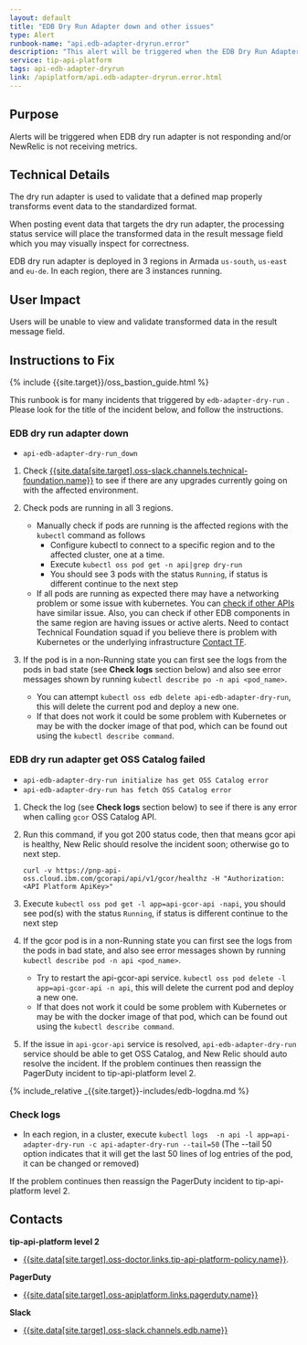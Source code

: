 ```yaml
---
layout: default
title: "EDB Dry Run Adapter down and other issues"
type: Alert
runbook-name: "api.edb-adapter-dryrun.error"
description: "This alert will be triggered when the EDB Dry Run Adapter did not work properly"
service: tip-api-platform
tags: api-edb-adapter-dryrun
link: /apiplatform/api.edb-adapter-dryrun.error.html
---
```


## Purpose
Alerts will be triggered when EDB dry run adapter is not responding and/or NewRelic is not receiving metrics.

## Technical Details
The dry run adapter is used to validate that a defined map properly transforms event data to the standardized format.

When posting event data that targets the dry run adapter, the processing status service will place the transformed data in the result message field which you may visually inspect for correctness.

EDB dry run adapter is deployed in 3 regions in Armada `us-south`, `us-east` and `eu-de`. In each region, there are 3 instances running.

## User Impact
Users will be unable to view and validate transformed data in the result message field.

## Instructions to Fix

{% include {{site.target}}/oss_bastion_guide.html %}

This runbook is for many incidents that triggered by `edb-adapter-dry-run` . Please look for the title of the incident below, and follow the instructions.

### EDB dry run adapter down

   - `api-edb-adapter-dry-run_down`

1. Check [{{site.data[site.target].oss-slack.channels.technical-foundation.name}}]({{site.data[site.target].oss-slack.channels.technical-foundation.link}}) to see if there are any upgrades currently going on with the affected environment.  

2. Check pods are running in all 3 regions.
    - Manually check if pods are running is the affected regions with the `kubectl` command as follows
        - Configure kubectl to connect to a specific region and to the affected cluster, one at a time.
        - Execute `kubectl oss pod get -n api|grep dry-run `
        - You should see 3 pods with the status `Running`, if status is different continue to the next step
    - If all pods are running as expected there may have a networking problem or some issue with kubernetes. You can [check if other APIs]({{site.baseurl}}/docs/runbooks/apiplatform/How_To/APIs_EDB_Healthz_Paths.html) have similar issue. Also, you can check if other EDB components in the same region are having issues or active alerts. Need to contact Technical Foundation squad if you believe there is problem with Kubernetes or the underlying infrastructure [Contact TF]({{site.baseurl}}/docs/runbooks/apiplatform/ibm/Contact_Technical_Foundation.html).

3. If the pod is in a non-Running state you can first see the logs from the pods in bad state (see **Check logs** section below) and also see error messages shown by running `kubectl describe po -n api <pod_name>`.  
    - You can attempt `kubectl oss edb delete api-edb-adapter-dry-run`, this will delete the current pod and deploy a new one.  
    - If that does not work it could be some problem with Kubernetes or may be with the docker image of that pod, which can be found out using the `kubectl describe command`.  


### EDB dry run adapter get OSS Catalog failed

   - `api-edb-adapter-dry-run initialize has get OSS Catalog error`
   - `api-edb-adapter-dry-run has fetch OSS Catalog error`

1. Check the log (see **Check logs** section below) to see if there is any error when calling `gcor` OSS Catalog API.

2. Run this command, if you got 200 status code, then that means gcor api is healthy, New Relic should resolve the incident soon; otherwise go to next step.
   ```
   curl -v https://pnp-api-oss.cloud.ibm.com/gcorapi/api/v1/gcor/healthz -H "Authorization: <API Platform ApiKey>"
   ```

3. Execute `kubectl oss pod get -l app=api-gcor-api -napi`, you should see pod(s) with the status `Running`, if status is different continue to the next step

4. If the gcor pod is in a non-Running state you can first see the logs from the pods in bad state, and also see error messages shown by running `kubectl describe pod -n api <pod_name>`.  
    - Try to restart the api-gcor-api service. `kubectl oss pod delete -l app=api-gcor-api -n api`, this will delete the current pod and deploy a new one.  
    - If that does not work it could be some problem with Kubernetes or may be with the docker image of that pod, which can be found out using the `kubectl describe command`.

5. If the issue in `api-gcor-api` service is resolved, `api-edb-adapter-dry-run` service should be able to get OSS Catalog, and New Relic should auto resolve the incident. If the problem continues then reassign the PagerDuty incident to tip-api-platform level 2.

{% include_relative _{{site.target}}-includes/edb-logdna.md %}


### Check logs

   - In each region, in a cluster, execute
    `kubectl logs  -n api -l app=api-adapter-dry-run -c api-adapter-dry-run --tail=50` (The --tail 50 option indicates that it will get the last 50 lines of log entries of the pod, it can be changed or removed)


If the problem continues then reassign the PagerDuty incident to tip-api-platform level 2.

## Contacts
**tip-api-platform level 2**
* [{{site.data[site.target].oss-doctor.links.tip-api-platform-policy.name}}]({{site.data[site.target].oss-doctor.links.tip-api-platform-policy.link}}).

**PagerDuty**
* [{{site.data[site.target].oss-apiplatform.links.pagerduty.name}}]({{site.data[site.target].oss-apiplatform.links.pagerduty.link}})

**Slack**
* [{{site.data[site.target].oss-slack.channels.edb.name}}]({{site.data[site.target].oss-slack.channels.edb.link}})
